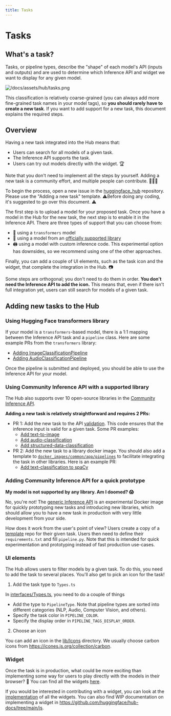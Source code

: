 ```yaml
---
title: Tasks
---
```


# Tasks

## What's a task?

Tasks, or pipeline types, describe the "shape" of each model's API (inputs and outputs) and are used to determine which Inference API and widget we want to display for any given model. 

![/docs/assets/hub/tasks.png](/docs/assets/hub/tasks.png)

This classification is relatively coarse-grained (you can always add more fine-grained task names in your model tags), so **you should rarely have to create a new task**. If you want to add support for a new task, this document explains the required steps.

## Overview

Having a new task integrated into the Hub means that:
* Users can search for all models of a given task.
* The Inference API supports the task.
* Users can try out models directly with the widget. 🏆

Note that you don't need to implement all the steps by yourself. Adding a new task is a community effort, and multiple people can contribute. 🧑‍🤝‍🧑

To begin the process, open a new issue in the [huggingface_hub](https://github.com/huggingface/huggingface_hub/issues) repository. Please use the "Adding a new task" template. ⚠️Before doing any coding, it's suggested to go over this document. ⚠️

The first step is to upload a model for your proposed task. Once you have a model in the Hub for the new task, the next step is to enable it in the Inference API. There are three types of support that you can choose from:

* 🤗 using a `transformers` model
* 🐳 using a model from an [officially supported library](/docs/hub/libraries)
* 🖨️ using a model with custom inference code. This experimental option has downsides, so we recommend using one of the other approaches.

Finally, you can add a couple of UI elements, such as the task icon and the widget, that complete the integration in the Hub. 📷 

Some steps are orthogonal; you don't need to do them in order. **You don't need the Inference API to add the icon.** This means that, even if there isn't full integration yet, users can still search for models of a given task.

## Adding new tasks to the Hub

### Using Hugging Face transformers library

If your model is a `transformers`-based model, there is a 1:1 mapping between the Inference API task and a `pipeline` class. Here are some example PRs from the `transformers` library:
* [Adding ImageClassificationPipeline](https://github.com/huggingface/transformers/pull/11598)
* [Adding AudioClassificationPipeline](https://github.com/huggingface/transformers/pull/13342)

Once the pipeline is submitted and deployed, you should be able to use the Inference API for your model.

### Using Community Inference API with a supported library

The Hub also supports over 10 open-source libraries in the [Community Inference API](https://github.com/huggingface/api-inference-community). 

**Adding a new task is relatively straightforward and requires 2 PRs:**
* PR 1: Add the new task to the API [validation](https://github.com/huggingface/api-inference-community/blob/main/api_inference_community/validation.py). This code ensures that the inference input is valid for a given task. Some PR examples:
    * [Add text-to-image](https://github.com/huggingface/huggingface_hub/commit/5f040a117cf2a44d704621012eb41c01b103cfca#diff-db8bbac95c077540d79900384cfd524d451e629275cbb5de7a31fc1cd5d6c189)
    * [Add audio-classification](https://github.com/huggingface/huggingface_hub/commit/141e30588a2031d4d5798eaa2c1250d1d1b75905#diff-db8bbac95c077540d79900384cfd524d451e629275cbb5de7a31fc1cd5d6c189)
    * [Add structured-data-classification](https://github.com/huggingface/huggingface_hub/commit/dbea604a45df163d3f0b4b1d897e4b0fb951c650#diff-db8bbac95c077540d79900384cfd524d451e629275cbb5de7a31fc1cd5d6c189)
* PR 2: Add the new task to a library docker image. You should also add a template to [`docker_images/common/app/pipelines`](https://github.com/huggingface/api-inference-community/tree/main/docker_images/common/app/pipelines) to facilitate integrating the task in other libraries. Here is an example PR:
    * [Add text-classification to spaCy](https://github.com/huggingface/huggingface_hub/commit/6926fd9bec23cb963ce3f58ec53496083997f0fa#diff-3f1083a92ca0047b50f9ad2d04f0fe8dfaeee0e26ab71eb8835e365359a1d0dc)

### Adding Community Inference API for a quick prototype

**My model is not supported by any library. Am I doomed? 😱**

No, you're not! The [generic Inference API](https://github.com/huggingface/api-inference-community/tree/main/docker_images/generic) is an experimental Docker image for quickly prototyping new tasks and introducing new libraries,  which should allow you to have a new task in production with very little development from your side.

How does it work from the user's point of view? Users create a copy of a [template](https://huggingface.co/templates) repo for their given task. Users then need to define their `requirements.txt` and fill `pipeline.py`. Note that this is intended for quick experimentation and prototyping instead of fast production use-cases.


### UI elements

The Hub allows users to filter models by a given task. To do this, you need to add the task to several places. You'll also get to pick an icon for the task!

1. Add the task type to `Types.ts`

In [interfaces/Types.ts](https://github.com/huggingface/hub-docs/blob/main/js/src/lib/interfaces/Types.ts), you need to do a couple of things

* Add the type to `PipelineType`. Note that pipeline types are sorted into different categories (NLP, Audio, Computer Vision, and others).
* Specify the task color in `PIPELINE_COLOR`. 
* Specify the display order in `PIPELINE_TAGS_DISPLAY_ORDER`.

2. Choose an icon

You can add an icon in the [lib/Icons](https://github.com/huggingface/hub-docs/tree/main/js/src/lib/Icons) directory. We usually choose carbon icons from https://icones.js.org/collection/carbon. 


### Widget

Once the task is in production, what could be more exciting than implementing some way for users to play directly with the models in their browser? 🤩 You can find all the widgets [here](https://huggingface-widgets.netlify.app/). 

If you would be interested in contributing with a widget, you can look at the [implementation](https://github.com/huggingface/hub-docs/tree/main/js/src/lib/components/InferenceWidget/widgets) of all the widgets. You can also find WIP documentation on implementing a widget in https://github.com/huggingface/hub-docs/tree/main/js. 
